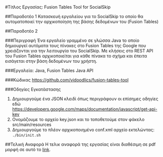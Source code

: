 #Τίτλος Εργασίας: Fusion Tables Tool for SocialSkip

##Παραδοτέο 1
Κατασκευή εργαλείου για το SocialSkip το οποίο θα αυτοματοποιεί την αρχικοποίηση της βάσης δεδομένων του (Fusion Tables)

##Παραδοτέο 2

###Περιγραφή
Ένα εργαλείο γραμμένο σε γλώσσα Java το οποίο δημιουργεί αυτόματα τους πίνακες στο Fusion Tables της Google που χρειάζονται για την λειτουργία του SocialSkip. Με κλήσεις στο REST API του Fusion Tables αρχικοποιείται για κάθε πίνακα το σχήμα και έπειτα εισάγεται στην βάση δεδομένων του χρήστη.

###Εργαλεία: 
Java, Fusion Tables Java API

###Κώδικας 
https://github.com/vidoodlics/fusion-tables-tool

###Οδηγίες Εγκατάστασης
1. Δημιουργούμε ένα JSON κλειδί όπως περιγράφουν οι επίσημες οδηγίες εδώ https://developers.google.com/maps/documentation/javascript/get-api-key
2. Ονομάζουμε το αρχείο key.json και το τοποθετούμε στον φάκελο src/main/resources
3. Δημιουργούμε το πλέον αρχικοποιημένο conf.xml αρχείο εκτελώντας: `./bin/init.sh`

##Τελική Αναφορά
Η τελικ αναφορά της εργασίας είναι διαθέσιμη σε pdf μορφή σε αυτό το [link](https://github.com/courses-ionio/hci/blob/master/projects_2016/P2012074/report.pdf).
